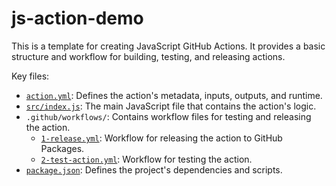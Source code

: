 # js-action-demo

This is a template for creating JavaScript GitHub Actions. It provides a basic structure and workflow for building, testing, and releasing actions.

Key files:

-   [`action.yml`](action.yml): Defines the action's metadata, inputs, outputs, and runtime.
-   [`src/index.js`](src/index.js): The main JavaScript file that contains the action's logic.
-   `.github/workflows/`: Contains workflow files for testing and releasing the action.
    -   [`1-release.yml`](.github/workflows/1-release.yml): Workflow for releasing the action to GitHub Packages.
    -   [`2-test-action.yml`](.github/workflows/2-test-action.yml): Workflow for testing the action.
-   [`package.json`](package.json): Defines the project's dependencies and scripts.
